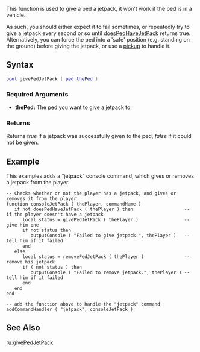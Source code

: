 This function is used to give a ped a jetpack, it won't work if the ped is in a vehicle.

As such, you should either expect it to fail sometimes, or repeatedly try to give a jetpack every second or so until [doesPedHaveJetPack](/docs/doespedhavejetpack.md "wikilink") returns true. Alternatively, you can force the ped into a 'safe' position (e.g. standing on the ground) before giving the jetpack, or use a [pickup](/pickup.md "wikilink") to handle it.

Syntax
------

``` lua
bool givePedJetPack ( ped thePed )
```

### Required Arguments

-   **thePed:** The [ped](/docs/ped.md "wikilink") you want to give a jetpack to.

### Returns

Returns *true* if a jetpack was successfully given to the ped, *false* if it could not be given.

Example
-------

This examples adds a “jetpack” console command, which gives or removes a jetpack from the player.

    -- Checks whether or not the player has a jetpack, and gives or removes it from the player
    function consoleJetPack ( thePlayer, commandName )
       if not doesPedHaveJetPack ( thePlayer ) then                   -- if the player doesn't have a jetpack
          local status = givePedJetPack ( thePlayer )                 -- give him one
          if not status then
             outputConsole ( "Failed to give jetpack.", thePlayer )   -- tell him if it failed
          end
       else
          local status = removePedJetPack ( thePlayer )               -- remove his jetpack
          if ( not status ) then
             outputConsole ( "Failed to remove jetpack.", thePlayer ) -- tell him if it failed
          end
       end
    end

    -- add the function above to handle the "jetpack" command
    addCommandHandler ( "jetpack", consoleJetPack )

See Also
--------

[ru:givePedJetPack](/docs/ru:givepedjetpack.md "wikilink")
